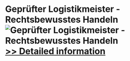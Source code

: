 # Geprüfter Logistikmeister - Rechtsbewusstes Handeln<br />![Geprüfter Logistikmeister - Rechtsbewusstes Handeln](https://mycommerce.akamaized.net/api/pimages/P300549841/BIG/300549841.JPG)<br />[>> Detailed information](https://secure.shareit.com/shareit/product.html?productid=300549841&affiliateid=200057808)